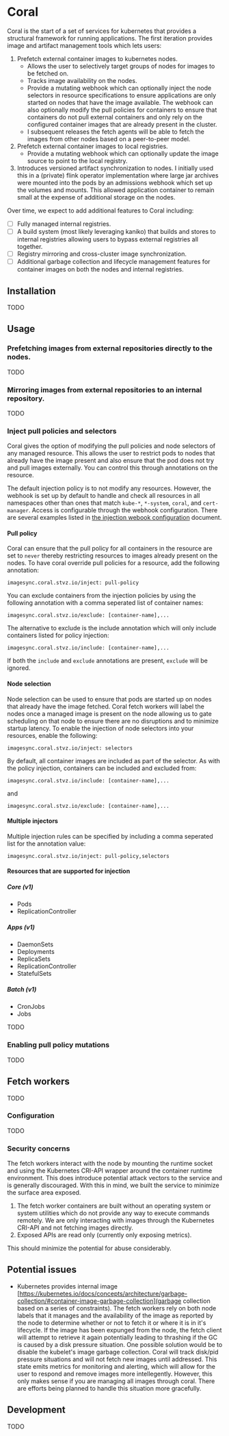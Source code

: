 # Coral

Coral is the start of a set of services for kubernetes that provides a structural framework for running applications.  The first iteration provides image and artifact management tools which lets users:
1. Prefetch external container images to kubernetes nodes. 
    * Allows the user to selectively target groups of nodes for images to be fetched on.
    * Tracks image availability on the nodes.
    * Provide a mutating webhook which can optionally inject the node selectors in resource specifications to ensure applications are only started on nodes that have the image available.  The webhook can also optionally modify the pull policies for containers to ensure that containers do not pull external containers and only rely on the configured container images that are already present in the cluster.
    * I subsequent releases the fetch agents will be able to fetch the images from other nodes based on a peer-to-peer model.
2. Prefetch external container images to local registries.
   * Provide a mutating webhook which can optionally update the image source to point to the local registry.
3. Introduces versioned artifact synchronization to nodes.  I initially used this in a (private) flink operator implementation where large jar archives were mounted into the pods by an admissions webhook which set up the volumes and mounts.  This allowed application container to remain small at the expense of additional storage on the nodes.

Over time, we expect to add additional features to Coral including:
- [ ] Fully managed internal registries.
- [ ] A build system (most likely leveraging kaniko) that builds and stores to internal registries allowing users to bypass external registries all together.
- [ ] Registry mirroring and cross-cluster image synchronization.
- [ ] Additional garbage collection and lifecycle management features for container images on both the nodes and internal registries.

## Installation

TODO

## Usage

### Prefetching images from external repositories directly to the nodes.

TODO

### Mirroring images from external repositories to an internal repository.

TODO

### Inject pull policies and selectors

Coral gives the option of modifying the pull policies and node selectors of any managed resource.  This allows the user to restrict pods to nodes that already have the image present and also ensure that the pod does not try and pull images externally.  You can control this through annotations on the resource.

The default injection policy is to not modify any resources.  However, the webhook is set up by default to handle and check all resources in all namespaces other than ones that match `kube-*`, `*-system`, `coral`, and `cert-manager`.  Access is configurable through the webhook configuration.  There are several examples listed in [the injection webook configuration](docs/injection-webhook-config.md) document.

#### Pull policy

Coral can ensure that the pull policy for all containers in the resource are set to `never` thereby restricting resources to images already present on the nodes.  To have coral override pull policies for a resource, add the following annotation:

```
imagesync.coral.stvz.io/inject: pull-policy
```

You can exclude containers from the injection policies by using the following annotation with a comma seperated list of container names:

```
imagesync.coral.stvz.io/exclude: [container-name],...
```

The alternative to exclude is the include annotation which will only include containers listed for policy injection:

```
imagesync.coral.stvz.io/include: [container-name],...
```

If both the `include` and `exclude` annotations are present, `exclude` will be ignored.

#### Node selection

Node selection can be used to ensure that pods are started up on nodes that already have the image fetched.  Coral fetch workers will label the nodes once a managed image is present on the node allowing us to gate scheduling on that node to ensure there are no disruptions and to minimize startup latency.  To enable the injection of node selectors into your resources, enable the following:

```
imagesync.coral.stvz.io/inject: selectors
```

By default, all container images are included as part of the selector. As with the policy injection, containers can be included and excluded from:

```
imagesync.coral.stvz.io/include: [container-name],...
```

and 

```
imagesync.coral.stvz.io/exclude: [container-name],...
```

#### Multiple injectors

Multiple injection rules can be specified by including a comma seperated list for the annotation value:

```
imagesync.coral.stvz.io/inject: pull-policy,selectors
```

#### Resources that are supported for injection

##### Core (v1)
* Pods
* ReplicationController

##### Apps (v1)
* DaemonSets
* Deployments
* ReplicaSets
* ReplicationController
* StatefulSets

##### Batch (v1)
* CronJobs
* Jobs

TODO

### Enabling pull policy mutations

TODO

## Fetch workers

TODO

### Configuration

TODO

### Security concerns

The fetch workers interact with the node by mounting the runtime socket and using the Kubernetes CRI-API wrapper around the container runtime environment.  This does introduce potential attack vectors to the service and is generally discouraged.  With this in mind, we built the service to minimize the surface area exposed.

1) The fetch worker containers are built without an operating system or system utilities which do not provide any way to execute commands remotely.  We are only interacting with images through the Kubernetes CRI-API and not fetching images directly.
2) Exposed APIs are read only (currently only exposing metrics).

This should minimize the potential for abuse considerably.

## Potential issues

* Kubernetes provides internal image [https://kubernetes.io/docs/concepts/architecture/garbage-collection/#container-image-garbage-collection](garbage collection based on a series of constraints).  The fetch workers rely on both node labels that it manages and the availability of the image as reported by the node to determine whether or not to fetch it or where it is in it's lifecycle.  If the image has been expunged from the node, the fetch client will attempt to retrieve it again potentially leading to thrashing if the GC is caused by a disk pressure situation.  One possible solution would be to disable the kubelet's image garbage collection.  Coral will track disk/pid pressure situations and will not fetch new images until addressed.  This state emits metrics for monitoring and alerting, which will allow for the user to respond and remove images more intellegently. However, this only makes sense if you are managing all images through coral.  There are efforts being planned to handle this situation more gracefully.

## Development

TODO